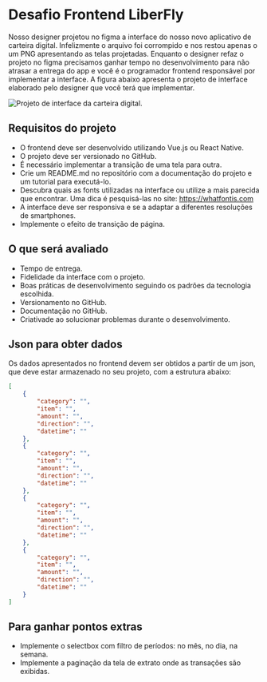 # Desafio Frontend LiberFly

Nosso designer projetou no figma a interface do nosso novo aplicativo de carteira digital. Infelizmente o arquivo foi corrompido e nos restou apenas o um PNG apresentando as telas projetadas. Enquanto o designer refaz o projeto no figma precisamos ganhar tempo no desenvolvimento para não atrasar a entrega do app e você é o programador frontend responsável por implementar a interface. A figura abaixo apresenta o projeto de interface elaborado pelo designer que você terá que implementar.

![Projeto de interface da carteira digital.](https://i.pinimg.com/originals/a8/b9/13/a8b9132cac792813e64813e728e1754c.png)

## Requisitos do projeto

* O frontend deve ser desenvolvido utilizando Vue.js ou React Native.
* O projeto deve ser versionado no GitHub.
* É necessário implementar a transição de uma tela para outra.
* Crie um README.md no repositório com a documentação do projeto e um tutorial para executá-lo.
* Descubra quais as fonts utilizadas na interface ou utilize a mais parecida que encontrar. Uma dica é pesquisá-las no site: https://whatfontis.com
* A interface deve ser responsiva e se a adaptar a diferentes resoluções de smartphones.
* Implemente o efeito de transição de página.

## O que será avaliado

* Tempo de entrega.
* Fidelidade da interface com o projeto.
* Boas práticas de desenvolvimento seguindo os padrões da tecnologia escolhida.
* Versionamento no GitHub.
* Documentação no GitHub.
* Criativade ao solucionar problemas durante o desenvolvimento.

## Json para obter dados

Os dados apresentados no frontend devem ser obtidos a partir de um json, que deve estar armazenado no seu projeto, com a estrutura abaixo:

~~~json
[
	{
		"category": "",
		"item": "",
		"amount": "",
		"direction": "",
		"datetime": ""
	},
	{
		"category": "",
		"item": "",
		"amount": "",
		"direction": "",
		"datetime": ""
	},
	{
		"category": "",
		"item": "",
		"amount": "",
		"direction": "",
		"datetime": ""
	},
	{
		"category": "",
		"item": "",
		"amount": "",
		"direction": "",
		"datetime": ""
	}
]
~~~

## Para ganhar pontos extras

* Implemente o selectbox com filtro de períodos: no mês, no dia, na semana.
* Implemente a paginação da tela de extrato onde as transações são exibidas.
